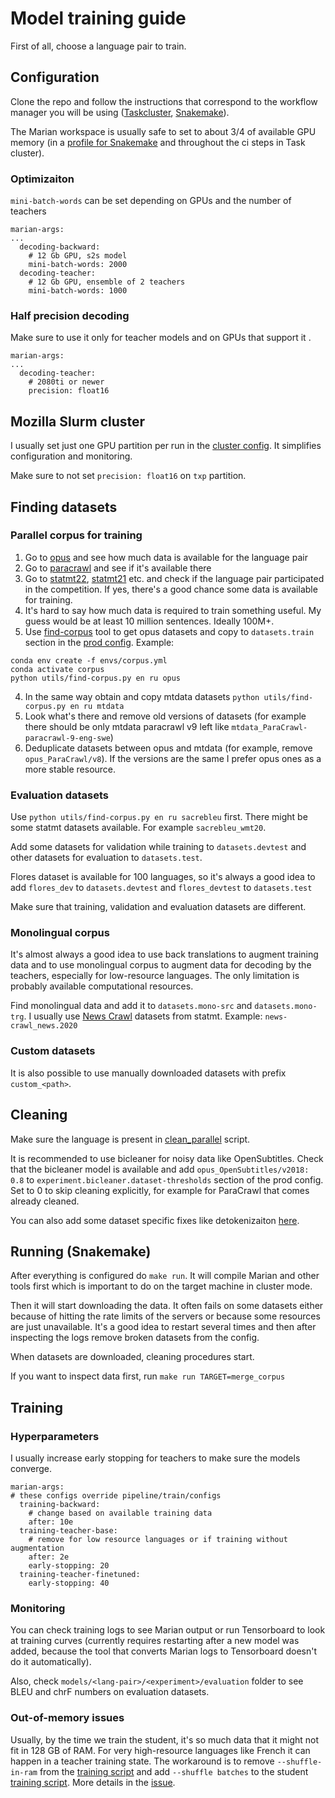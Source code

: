 # Model training guide

First of all, choose a language pair to train.

## Configuration
Clone the repo and follow the instructions that correspond to the workflow manager you will be using 
([Taskcluster](task-cluster.md), [Snakemake](snakemake.md)).

The Marian workspace is usually safe to set to about 3/4 of available GPU memory 
(in a [profile for Snakemake](/pipeline/train/train.sh) and throughout the ci steps in Task cluster).

### Optimizaiton

`mini-batch-words` can be set depending on GPUs and the number of teachers
```
marian-args:
...
  decoding-backward:
    # 12 Gb GPU, s2s model
    mini-batch-words: 2000
  decoding-teacher:
    # 12 Gb GPU, ensemble of 2 teachers
    mini-batch-words: 1000
```

### Half precision decoding

Make sure to use it only for teacher models and on GPUs that support it .
```
marian-args:
...
  decoding-teacher:
    # 2080ti or newer
    precision: float16
```

## Mozilla Slurm cluster

I usually set just one GPU partition per run in the [cluster config](/pipeline/train/train.sh). It simplifies configuration and monitoring.

Make sure to not set `precision: float16` on `txp` partition.



## Finding datasets

### Parallel corpus for training
1. Go to [opus](https://opus.nlpl.eu/) and see how much data is available for the language pair
2. Go to [paracrawl](https://paracrawl.eu/) and see if it's available there
3. Go to [statmt22](https://www.statmt.org/wmt22/translation-task.html), [statmt21](https://www.statmt.org/wmt21/translation-task.html) etc. and check if the language pair participated in the competition. If yes, there's a good chance some data is available for training.
4. It's hard to say how much data is required to train something useful. My guess would be at least 10 million sentences. Ideally 100M+.
5. Use [find-corpus](/utils/find-corpus.py) tool to get opus datasets and copy to `datasets.train` section in the [prod config](/configs/config.prod.yml).
Example:
```
conda env create -f envs/corpus.yml 
conda activate corpus
python utils/find-corpus.py en ru opus
```
4. In the same way obtain and copy mtdata datasets `python utils/find-corpus.py en ru mtdata`
5. Look what's there and remove old versions of datasets (for example there should be only mtdata paracrawl v9 left like `mtdata_ParaCrawl-paracrawl-9-eng-swe`)
6. Deduplicate datasets between opus and mtdata (for example, remove `opus_ParaCrawl/v8`). If the versions are the same I prefer opus ones as a more stable resource.

### Evaluation datasets
Use `python utils/find-corpus.py en ru sacrebleu` first. There might be some statmt datasets available. For example `sacrebleu_wmt20`. 

Add some datasets for validation while training to `datasets.devtest` and other datasets for evaluation to `datasets.test`.

Flores dataset is available for 100 languages, so it's always a good idea to add `flores_dev` to `datasets.devtest` and `flores_devtest` to `datasets.test`

Make sure that training, validation and evaluation datasets are different.

### Monolingual corpus
It's almost always a good idea to use back translations to augment training data and to use monolingual corpus to augment data for decoding by the teachers, especially for low-resource languages. The only limitation is probably available computational resources.

Find monolingual data and add it to `datasets.mono-src` and `datasets.mono-trg`. I usually use [News Crawl](https://data.statmt.org/news-crawl/) datasets from statmt. Example: `news-crawl_news.2020` 

### Custom datasets

It is also possible to use manually downloaded datasets with prefix `custom_<path>`.

## Cleaning

Make sure the language is present in [clean_parallel](/pipeline/clean/tools/clean_parallel.py#L19) script.

It is recommended to use bicleaner for noisy data like OpenSubtitles. Check that the bicleaner model is available and add `opus_OpenSubtitles/v2018: 0.8` to `experiment.bicleaner.dataset-thresholds` section of the prod config. Set to 0 to skip cleaning explicitly, for example for ParaCrawl that comes already cleaned.

You can also add some dataset specific fixes like detokenizaiton [here](/pipeline/clean/fixes).

## Running (Snakemake)

After everything is configured do `make run`. It will compile Marian and other tools first which is important to do on the target machine in cluster mode.

Then it will start downloading the data. It often fails on some datasets either because of hitting the rate limits of the servers or because some resources are just unavailable. It's a good idea to restart several times and then after inspecting the logs remove broken datasets from the config.

When datasets are downloaded, cleaning procedures start.

If you want to inspect data  first, run `make run TARGET=merge_corpus`

## Training

### Hyperparameters
I usually increase early stopping for teachers to make sure the models converge.

```
marian-args:
# these configs override pipeline/train/configs
  training-backward:
    # change based on available training data
    after: 10e
  training-teacher-base:
    # remove for low resource languages or if training without augmentation
    after: 2e
    early-stopping: 20
  training-teacher-finetuned:
    early-stopping: 40
```

### Monitoring

You can check training logs to see Marian output or run Tensorboard to look at training curves (currently requires restarting after a new model was added, because the tool that converts Marian logs to Tensorboard doesn't do it automatically). 

Also, check `models/<lang-pair>/<experiment>/evaluation` folder to see BLEU and chrF numbers on evaluation datasets.

### Out-of-memory issues

Usually, by the time we train the student, it's so much data that it might not fit in 128 GB of RAM. For very high-resource languages like French it can happen in a teacher training state. The workaround is to remove `--shuffle-in-ram` from the [training script](/pipeline/train/train.sh) and add `--shuffle batches` to the student [training script](/pipeline/train/train.sh). More details in the [issue](https://github.com/mozilla/firefox-translations-training/issues/21).
